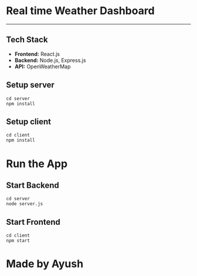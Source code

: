 # Real time Weather Dashboard

---


## Tech Stack
- **Frontend:** React.js
- **Backend:** Node.js, Express.js
- **API:** OpenWeatherMap

## Setup server
```
cd server
npm install
```

## Setup client
```
cd client
npm install
```

# Run the App

## Start Backend
```
cd server
node server.js
```

## Start Frontend
```  
cd client
npm start
```



# Made by Ayush
